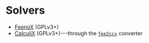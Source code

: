 # Solvers

 * [FeenoX](https://www.seamplex.com/feenox) (GPLv3+)
 * [CalculiX](http://calculix.de/) (GPLv3+)---through the [`fee2ccx`](https://github.com/seamplex/feenox/tree/main/utils/fee2ccx) converter
